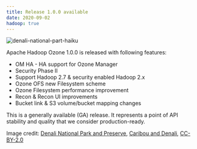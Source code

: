 ```yaml
---
title: Release 1.0.0 available
date: 2020-09-02
hadoop: true
---
```

<!---
  Licensed under the Apache License, Version 2.0 (the "License");
  you may not use this file except in compliance with the License.
  You may obtain a copy of the License at

   http://www.apache.org/licenses/LICENSE-2.0

  Unless required by applicable law or agreed to in writing, software
  distributed under the License is distributed on an "AS IS" BASIS,
  WITHOUT WARRANTIES OR CONDITIONS OF ANY KIND, either express or implied.
  See the License for the specific language governing permissions and
  limitations under the License. See accompanying LICENSE file.
-->

![denali-national-part-haiku](releases/1.0.0.jpg)

Apache Hadoop Ozone 1.0.0 is released with following features:

 * OM HA - HA support for Ozone Manager
 * Security Phase II
 * Support Hadoop 2.7 & security enabled Hadoop 2.x
 * Ozone OFS new Filesystem scheme
 * Ozone Filesystem performance improvement 
 * Recon & Recon UI improvements 
 * Bucket link & S3 volume/bucket mapping changes

This is a generally available (GA) release. It represents a point of API stability and quality that we consider production-ready. 


Image credit: [Denali National Park and Preserve][author], [Caribou and Denali][image], [CC-BY-2.0][cc]  

[author]: https://www.flickr.com/people/57557144@N06
[image]: https://commons.wikimedia.org/wiki/File:Caribou_and_Denali_(11330240034).jpg
[cc]: https://creativecommons.org/licenses/by/2.0/deed.en
